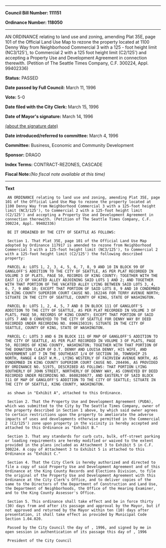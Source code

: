 

********

**Council Bill Number: 111151**
   
**Ordinance Number: 118050**
********

 AN ORDINANCE relating to land use and zoning, amending Plat 35E, page 101 of the Official Land Use Map to rezone the property located at 1100 Denny Way from Neighborhood Commercial 3 with a 125 - foot height limit (NC3/125'), to Commercial 2 with a 125 foot height limit (C2/125') and accepting a Property Use and Development Agreement in connection therewith. (Petition of The Seattle Times Company, C.F. 300224, Appl. 99402336)

**Status:** PASSED
   
**Date passed by Full Council:** March 11, 1996
   
**Vote:** 5-0
   
**Date filed with the City Clerk:** March 15, 1996
   
**Date of Mayor's signature:** March 14, 1996
   
[(about the signature date)](/~public/approvaldate.htm)
   
   
   
**Date introduced/referred to committee:** March 4, 1996
   
**Committee:** Business, Economic and Community Development
   
**Sponsor:** DRAGO
   
   
**Index Terms:** CONTRACT-REZONES, CASCADE

**Fiscal Note:**_(No fiscal note available at this time)_

********

**Text**
   
```
 AN ORDINANCE relating to land use and zoning, amending Plat 35E, page 101 of the Official Land Use Map to rezone the property located at 1100 Denny Way from Neighborhood Commercial 3 with a 125-foot height limit (NC3/125'), to Commercial 2 with a 125-foot height limit (C2/125') and accepting a Property Use and Development Agreement in connection therewith. (Petition of The Seattle Times Company, C.F. 300224, Appl. 99402336)

 BE IT ORDAINED BY THE CITY OF SEATTLE AS FOLLOWS:

 Section 1. That Plat 35E, page 101 of the Official Land Use Map adopted by Ordinance 117917 is amended to rezone from Neighborhood Commercial 3 with a 125-foot height limit (NC3/125'), to Commercial 2 with a 125-foot height limit (C2/125') the following described property:

 PARCEL A: LOTS 1, 2, 3, 4, 5, 6, 7, 8, 9 AND 10 IN BLOCK 99 OF GANGLOFF'S ADDITION TO THE CITY OF SEATTLE, AS PER PLAT RECORDED IN VOLUME 3 OF PLATS, PAGE 50, RECORDS OF KING COUNTY; TOGETHER WITH THE EAST 1/2 OF VACATED ALLEY ADJOINING SAID LOTS 1 AND 2; AND TOGETHER WITH THAT PORTION OF THE VACATED ALLEY LYING BETWEEN SAID LOTS 3, 4, 6, 7, 9 AND 10; EXCEPT THAT PORTION OF SAID LOTS 8, 9 AND 10 CONDEMNED IN KING COUNTY SUPERIOR COURT CAUSE NO. 162246 FOR TERRY AVENUE NORTH; SITUATE IN THE CITY OF SEATTLE, COUNTY OF KING, STATE OF WASHINGTON.

 PARCEL B: LOTS 1, 2, 4, 5, 7 AND 8 IN BLOCK 111 OF GANGLOFF'S ADDITION TO THE CITY OF SEATTLE, AS PER PLAT RECORDED IN VOLUME 3 OF PLATS, PAGE 50, RECORDS OF KING COUNTY; EXCEPT THAT PORTION OF SAID LOTS 7 AND 8 CONVEYED TO THE CITY OF SEATTLE FOR DENNY WAY BY DEED RECORDED UNDER RECORDING NO. 8906150319; SITUATE IN THE CITY OF SEATTLE, COUNTY OF KING, STATE OF WASHINGTON.

 PARCEL C: LOTS 3 AND 6 IN BLOCK 111 OF MAP OF GANGLOFF'S ADDITION TO THE CITY OF SEATTLE, AS PER PLAT RECORDED IN VOLUME 3 OF PLATS, PAGE 50, RECORDS OF KING COUNTY, WASHINGTON; TOGETHER WITH THAT PORTION OF THE DONATION CLAIM OF D.T. DENNY AND LOUISA DENNY, HIS WIFE, AND GOVERNMENT LOT 7 IN THE SOUTHEAST 1/4 OF SECTION 30, TOWNSHIP 25 NORTH, RANGE 4 EAST W.M., LYING WESTERLY OF FAIRVIEW AVENUE NORTH, AS CONDEMNED IN KING COUNTY SUPERIOR COURT CAUSE NO. 204496, AS PROVIDED BY ORDINANCE NO. 51975, DESCRIBED AS FOLLOWS: THAT PORTION LYING SOUTHERLY OF JOHN STREET, NORTHERLY OF DENNY WAY, AS CONVEYED BY DEED RECORDED UNDER RECORDING NO. 8608280677, AND EASTERLY OF SAID BLOCK 111 OF MAP OF GANGLOFF'S ADDITION TO THE CITY OF SEATTLE; SITUATE IN THE CITY OF SEATTLE, KING COUNTY, WASHINGTON.

 as shown in "Exhibit A", attached to this Ordinance.

 Section 2. That the Property Use and Development Agreement (PUDA), which was submitted to the City by The Seattle Times Company, owner of the property described in Section 1 above, by which said owner agrees to certain restrictions upon the property to ameliorate the adverse impacts of uses and developments otherwise permitted in the Commercial 2 (C2/125') zone upon property in the vicinity is hereby accepted and attached to this Ordinance as "Exhibit B."

 Section 3. That any standards for curb cuts, bulk, off-street parking or loading requirements are hereby modified or waived to the extent provided in the plans included as Attachment 3 to Exhibit 5 in C.F. 300224. A copy of Attachment 3 to Exhibit 5 is attached to this Ordinance as "Exhibit C."

 Section 4. That the City Clerk is hereby authorized and directed to file a copy of said Property Use and Development Agreement and of this Ordinance at the King County Records and Elections Division, to file the original of the Property Use and Development Agreement with this Ordinance at the City Clerk's Office, and to deliver copies of the same to the Directors of the Department of Construction and Land Use, the Department of Neighborhoods, the Office of the Hearing Examiner, and to the King County Assessor's Office.

 Section 5. This ordinance shall take effect and be in force thirty (30) days from and after its passage and approval by the Mayor, but if not approved and returned by the Mayor within ten (10) days after presentation, it shall take effect as provided by Municipal Code Section 1.04.020.

 Passed by the City Council the day of , 1996, and signed by me in open session in authentication of its passage this day of , 1996

 President of the City Council

```
